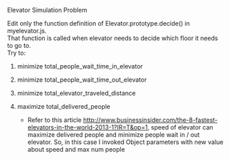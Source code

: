 Elevator Simulation Problem  

Edit only the function definition of Elevator.prototype.decide() in myelevator.js.  
That function is called when elevator needs to decide which floor it needs to go to.  
Try to:  
1. minimize total_people_wait_time_in_elevator  
2. minimize total_people_wait_time_out_elevator  
3. minimize total_elevator_traveled_distance  
4. maximize total_delivered_people  

    * Refer to this article http://www.businessinsider.com/the-8-fastest-elevators-in-the-world-2013-1?IR=T&op=1, speed of elevator can maximize delivered people and minimize people wait in / out elevator. So, in this case I invoked Object parameters with new value about speed and max num people
